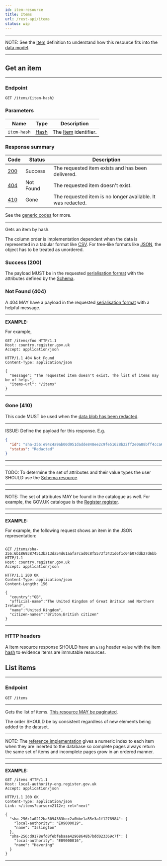 ```yaml
---
id: item-resource
title: Items
url: /rest-api/items
status: wip
---
```


***
NOTE: See the [Item](/glossary/item) definition to understand how this
resource fits into the [data model](/data-model).
***


## Get an item

***
### Endpoint

```
GET /items/{item-hash}
```

### Parameters

|Name|Type|Description|
|-|-|-|
|`item-hash`|[Hash](/datatypes/hash)| The [Item](/glossary/item) identifier.|


### Response summary

|Code|Status|Description|
|-|-|-|
|[200](#success-200)|Success|The requested item exists and has been delivered.|
|[404](#not-found-404)|Not Found|The requested item doesn't exist.|
|[410](#gone-410)|Gone|The requested item is no longer available. It was redacted.|

See the [generic codes](/rest-api#codes) for more.

***

Gets an item by hash.

The column order is implementation dependent when the data is represented in a
tabular format like [CSV](/rest-api#csv). For tree-like formats like
[JSON](/rest-api#json), the object has to be treated as unordered.


### Success (200)

The payload MUST be in the requested [serialisation format](/rest-api#serialisation)
with the attributes defined by the [Schema](/glossary/schema).

### Not Found (404)

A 404 MAY have a payload in the requested [serialisation
format](/rest-api#serialisation) with a helpful message.

***
**EXAMPLE:**

For example,

```http
GET /items/foo HTTP/1.1
Host: country.register.gov.uk
Accept: application/json
```

```http
HTTP/1.1 404 Not Found
Content-Type: application/json

{
  "message": "The requested item doesn't exist. The list of items may be of help.",
  "items-url": "/items"
}
```
***

### Gone (410)

This code MUST be used when the [data blob has been redacted](/redactable).

***
ISSUE: Define the payload for this response. E.g.

```json
{
  "id": "sha-256:e94c4a9ab00d951dadde848ee2c9fe51628b22ff2e0a88bff4cca6e4e6086d7a",
  "status": "Redacted"
}
```
***

***
TODO: To determine the set of attributes and their value types the user SHOULD use
the [Schema resource](/rest-api/schema).
***

***
NOTE: The set of attributes MAY be found in the catalogue as well. For example,
the GOV.UK catalogue is the [Register register](https://register.register.gov.uk).
***

***
**EXAMPLE:**

For example, the following request shows an item in the JSON representation:

```http

GET /items/sha-256:6b18693874513ba13da54d61aafa7cad0c8f5573f3431d6f1c04b07ddb27d6bb HTTP/1.1
Host: country.register.gov.uk
Accept: application/json
```

```http
HTTP/1.1 200 OK
Content-Type: application/json
Content-Length: 156

{
  "country":"GB",
  "official-name":"The United Kingdom of Great Britain and Northern Ireland",
  "name":"United Kingdom",
  "citizen-names":"Briton;British citizen"
}
```
***

### HTTP headers

A Item resource response SHOULD have an `ETag` header value with the item
[hash](/datatypes/hash) to evidence items are immutable resources.


## List items

***
### Endpoint

```
GET /items
```
***

Gets the list of items. [This resource MAY be paginated](/rest-api#collection-pagination).

The order SHOULD be by consistent regardless of new elements being added to
the dataset.

***
NOTE: The [reference implementation](/introduction#reference-implementation)
gives a numeric index to each item when they are inserted to the database so
complete pages always return the same set of items and incomplete pages grow
in an ordered manner.
***

***
**EXAMPLE:**

```http
GET /items HTTP/1.1
Host: local-authority-eng.register.gov.uk
Accept: application/json
```

```http
HTTP/1.1 200 OK
Content-Type: application/json
Link: </items?cursor=2112>; rel="next"

{
  "sha-256:1a0212ba5094383bcc2a0bbe1a55e3a1f1278984": {
    "local-authority": "E09000019",
    "name": "Islington"
  },
  "sha-256:d9178efd8febfebaaa42968648b7bdd023369c7f": {
    "local-authority": "E09000016",
    "name": "Havering"
  }
}
```
***
